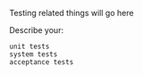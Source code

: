 Testing related things will go here

Describe your:

    unit tests
    system tests
    acceptance tests
